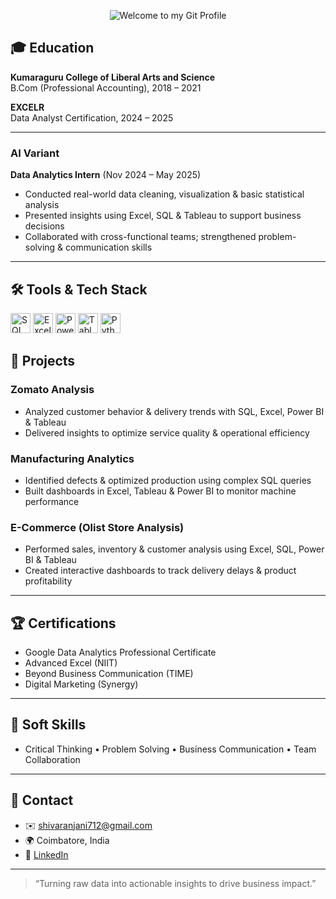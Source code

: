
<p align="center">
  <img src="https://img.shields.io/badge/HEY_WELCOME_TO_MY_GIT_PROFILE-🎉_FEEL_FREE_TO_EXPLORE-blue?style=for-the-badge&logo=github" alt="Welcome to my Git Profile"/>
</p>

## 🎓 Education

**Kumaraguru College of Liberal Arts and Science**  
B.Com (Professional Accounting), 2018 – 2021  

**EXCELR**  
Data Analyst Certification, 2024 – 2025  

---

### AI Variant  
**Data Analytics Intern** (Nov 2024 – May 2025)  
- Conducted real-world data cleaning, visualization & basic statistical analysis  
- Presented insights using Excel, SQL & Tableau to support business decisions  
- Collaborated with cross-functional teams; strengthened problem-solving & communication skills  
---


## 🛠 Tools & Tech Stack

<img src="https://img.shields.io/badge/SQL-005CDB?style=flat&logo=mysql&logoColor=white" alt="SQL" height="32" />  
<img src="https://img.shields.io/badge/Excel-217346?style=flat&logo=microsoft-excel&logoColor=white" alt="Excel" height="32" />  
<img src="https://img.shields.io/badge/Power%20BI-F2C811?style=flat&logo=microsoft-power-bi&logoColor=black" alt="Power BI" height="32" />  
<img src="https://img.shields.io/badge/Tableau-E97627?style=flat&logo=tableau&logoColor=white" alt="Tableau" height="32" />  
<img src="https://img.shields.io/badge/Python-3776AB?style=flat&logo=python&logoColor=white" alt="Python" height="32" />



## 🚀 Projects

### Zomato Analysis  
- Analyzed customer behavior & delivery trends with SQL, Excel, Power BI & Tableau  
- Delivered insights to optimize service quality & operational efficiency  

### Manufacturing Analytics  
- Identified defects & optimized production using complex SQL queries  
- Built dashboards in Excel, Tableau & Power BI to monitor machine performance  

### E-Commerce (Olist Store Analysis)  
- Performed sales, inventory & customer analysis using Excel, SQL, Power BI & Tableau  
- Created interactive dashboards to track delivery delays & product profitability  

---

## 🏆 Certifications

- Google Data Analytics Professional Certificate  
- Advanced Excel (NIIT)  
- Beyond Business Communication (TIME)  
- Digital Marketing (Synergy)  

---

## 🤝 Soft Skills

- Critical Thinking  •  Problem Solving  •  Business Communication  •  Team Collaboration  

---
## 📇 Contact

- ✉️ [shivaranjani712@gmail.com](mailto:shivaranjani712@gmail.com)  
- 🌍 Coimbatore, India  
- 🔗 [LinkedIn](http://www.linkedin.com/in/shivaranjani-p-5672731a6)  

---


> “Turning raw data into actionable insights to drive business impact.”

